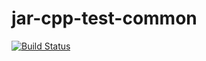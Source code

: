 # jar-cpp-test-common

[![Build Status](https://travis-ci.org/jar-cpp-test-common/jar-cpp-test-common.svg?branch=master)](https://travis-ci.org/jar-cpp-test-common/jar-cpp-test-common)
